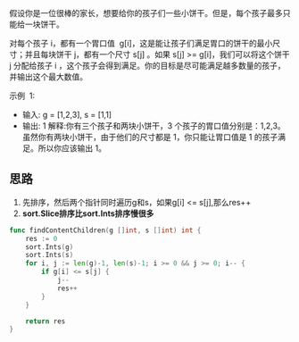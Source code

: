 假设你是一位很棒的家长，想要给你的孩子们一些小饼干。但是，每个孩子最多只能给一块饼干。

对每个孩子 i，都有一个胃口值  g[i]，这是能让孩子们满足胃口的饼干的最小尺寸；并且每块饼干 j，都有一个尺寸 s[j] 。如果 s[j] >= g[i]，我们可以将这个饼干 j 分配给孩子 i ，这个孩子会得到满足。你的目标是尽可能满足越多数量的孩子，并输出这个最大数值。

示例  1:

- 输入: g = [1,2,3], s = [1,1]
- 输出: 1 解释:你有三个孩子和两块小饼干，3 个孩子的胃口值分别是：1,2,3。虽然你有两块小饼干，由于他们的尺寸都是 1，你只能让胃口值是 1 的孩子满足。所以你应该输出 1。

## 思路
1. 先排序，然后两个指针同时遍历g和s，如果g[i] <= s[j],那么res++
2. **sort.Slice排序比sort.Ints排序慢很多**

```go
func findContentChildren(g []int, s []int) int {
	res := 0
	sort.Ints(g)
	sort.Ints(s)
	for i, j := len(g)-1, len(s)-1; i >= 0 && j >= 0; i-- {
		if g[i] <= s[j] {
			j--
			res++
		}
	}

	return res
}
```